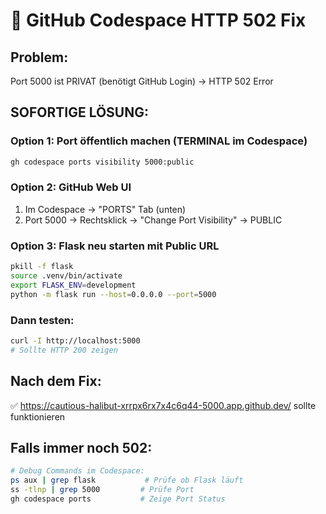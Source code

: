 # 🚨 GitHub Codespace HTTP 502 Fix

## Problem: 
Port 5000 ist PRIVAT (benötigt GitHub Login) → HTTP 502 Error

## SOFORTIGE LÖSUNG:

### Option 1: Port öffentlich machen (TERMINAL im Codespace)
```bash
gh codespace ports visibility 5000:public
```

### Option 2: GitHub Web UI
1. Im Codespace → "PORTS" Tab (unten)
2. Port 5000 → Rechtsklick → "Change Port Visibility" → PUBLIC

### Option 3: Flask neu starten mit Public URL
```bash
pkill -f flask
source .venv/bin/activate
export FLASK_ENV=development
python -m flask run --host=0.0.0.0 --port=5000
```

### Dann testen:
```bash
curl -I http://localhost:5000
# Sollte HTTP 200 zeigen
```

## Nach dem Fix:
✅ https://cautious-halibut-xrrpx6rx7x4c6q44-5000.app.github.dev/ sollte funktionieren

## Falls immer noch 502:
```bash
# Debug Commands im Codespace:
ps aux | grep flask           # Prüfe ob Flask läuft
ss -tlnp | grep 5000         # Prüfe Port
gh codespace ports           # Zeige Port Status
```